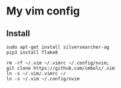 My vim config
=============

Install
-------
    sudo apt-get install silversearcher-ag
    pip3 install flake8

    rm -rf ~/.vim ~/.vimrc ~/.config/nvim;
    git clone https://github.com/imbolc/.vim
    ln -s ~/.vim/.vimrc ~/
    ln -s ~/.vim ~/.config/nvim
